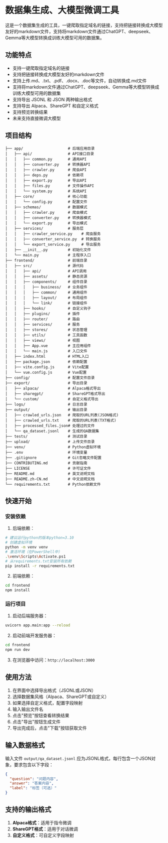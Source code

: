 # 数据集生成、大模型微调工具

这是一个数据集生成的工具，一键爬取指定域名的链接，支持把链接转换成大模型友好的markdown文件，支持将markdown文件通过ChatGPT、deepseek、Gemma等大模型转换成训练大模型可用的数据集。

## 功能特点

- 支持一键爬取指定域名的链接
- 支持把链接转换成大模型友好的markdown文件
- 支持上传.md、.txt、.pdf、.docx、.doc等文件，自动转换成.md文件
- 支持将markdown文件通过ChatGPT、deepseek、Gemma等大模型转换成训练大模型可用的数据集
- 支持导出 JSONL 和 JSON 两种输出格式
- 支持导出 Alpaca、ShareGPT 和自定义格式
- 支持预览转换结果
- 未来支持直接微调大模型

## 项目结构

```
├── app/                    # 后端应用目录
│   ├── api/                # API接口目录
│   │   ├── common.py       # 通用API
│   │   ├── converter.py    # 转换器API
│   │   ├── crawler.py      # 爬虫API
│   │   ├── deps.py         # 依赖项
│   │   ├── export.py       # 导出API
│   │   ├── files.py        # 文件操作API
│   │   └── system.py       # 系统API
│   ├── core/               # 核心功能
│   │   └── config.py       # 配置文件
│   ├── schemas/            # 数据模式
│   │   ├── crawler.py      # 爬虫模式
│   │   ├── converter.py    # 转换器模式
│   │   └── export.py       # 导出模式
│   ├── services/           # 服务层
│   │   ├── crawler_service.py    # 爬虫服务
│   │   ├── converter_service.py  # 转换服务
│   │   └── export_service.py     # 导出服务
│   ├── __init__.py         # 初始化文件
│   └── main.py             # 主程序入口
├── frontend/               # 前端目录
│   ├── src/                # 源代码
│   │   ├── api/            # API调用
│   │   ├── assets/         # 静态资源
│   │   ├── components/     # 组件目录
│   │   │   ├── business/   # 业务组件
│   │   │   ├── common/     # 通用组件
│   │   │   ├── layout/     # 布局组件
│   │   │   └── link/       # 链接组件
│   │   ├── hooks/          # 自定义钩子
│   │   ├── plugins/        # 插件
│   │   ├── router/         # 路由
│   │   ├── services/       # 服务
│   │   ├── stores/         # 状态管理
│   │   ├── utils/          # 工具函数
│   │   ├── views/          # 视图
│   │   ├── App.vue         # 主应用组件
│   │   └── main.js         # 入口文件
│   ├── index.html          # HTML入口
│   ├── package.json        # 依赖配置
│   ├── vite.config.js      # Vite配置
│   └── vue.config.js       # Vue配置
├── config/                 # 配置文件目录
├── export/                 # 导出目录
│   ├── alpaca/             # Alpaca格式导出
│   ├── sharegpt/           # ShareGPT格式导出
│   └── custom/             # 自定义格式导出
├── logs/                   # 日志目录
├── output/                 # 输出目录
│   ├── crawled_urls.json   # 爬取的URL列表(JSON格式)
│   ├── crawled_urls.txt    # 爬取的URL列表(TXT格式)
│   ├── processed_files.json# 处理过的文件
│   └── qa_dataset.jsonl    # 生成的QA数据集
├── tests/                  # 测试目录
├── upload/                 # 上传文件目录
├── venv/                   # Python虚拟环境
├── .env                    # 环境变量
├── .gitignore              # Git忽略文件配置
├── CONTRIBUTING.md         # 贡献指南
├── LICENSE                 # 许可证文件
├── README.md               # 英文说明文档
├── README.zh-CN.md         # 中文说明文档
└── requirements.txt        # Python依赖文件
```

## 快速开始

### 安装依赖

1. 后端依赖：

```bash
# 建议运行python的版本python=3.10
# 创建虚拟环境
python -m venv venv
# 激活环境（在PowerShell中）
.\venv\Scripts\Activate.ps1
# 从requirements.txt安装所有依赖
pip install -r requirements.txt
```

2. 前端依赖：

```bash
cd frontend
npm install
```

### 运行项目

1. 启动后端服务器：

```bash
uvicorn app.main:app --reload
```

2. 启动前端开发服务器：

```bash
cd frontend
npm run dev
```

3. 在浏览器中访问：`http://localhost:3000`

## 使用方法

1. 在界面中选择导出格式（JSONL或JSON）
2. 选择数据集风格（Alpaca、ShareGPT或自定义）
3. 如果选择自定义格式，配置字段映射
4. 输入输出文件名
5. 点击"预览"按钮查看转换结果
6. 点击"导出"按钮生成文件
7. 导出完成后，点击"下载"按钮获取文件

## 输入数据格式

输入文件 `output/qa_dataset.jsonl` 应为JSONL格式，每行包含一个JSON对象，要求包含以下字段：

```json
{
  "question": "问题内容",
  "answer": "答案内容",
  "label": "标签（可选）"
}
```

## 支持的输出格式

1. **Alpaca格式**：适用于指令微调
2. **ShareGPT格式**：适用于对话微调
3. **自定义格式**：可自定义字段映射